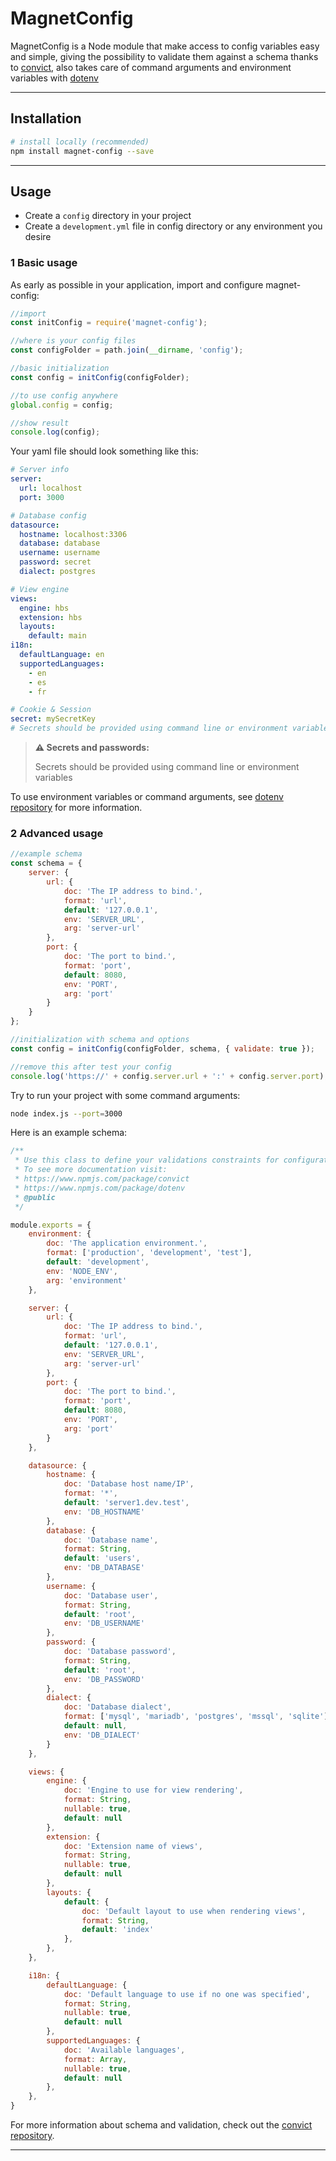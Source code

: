 # MagnetConfig

MagnetConfig is a Node module that make access to config variables easy and simple, 
giving the possibility to validate them against a schema thanks to [convict](https://github.com/mozilla/node-convict),
also takes care of command arguments and environment variables with [dotenv](https://github.com/motdotla/dotenv)

---

## Installation

```bash
# install locally (recommended)
npm install magnet-config --save
```

---

## Usage

- Create a `config` directory in your project
- Create a `development.yml` file in config directory or any environment you desire


### 1 Basic usage

As early as possible in your application, import and configure magnet-config:

```javascript
//import
const initConfig = require('magnet-config');

//where is your config files
const configFolder = path.join(__dirname, 'config');

//basic initialization
const config = initConfig(configFolder);

//to use config anywhere
global.config = config;

//show result
console.log(config);
```

Your yaml file should look something like this:
```yaml
# Server info
server:
  url: localhost
  port: 3000

# Database config
datasource:
  hostname: localhost:3306
  database: database
  username: username
  password: secret
  dialect: postgres

# View engine
views:
  engine: hbs
  extension: hbs
  layouts:
    default: main
i18n:
  defaultLanguage: en
  supportedLanguages:
    - en
    - es
    - fr

# Cookie & Session
secret: mySecretKey 
# Secrets should be provided using command line or environment variables
```

> **:warning: Secrets and passwords:**
> 
> Secrets should be provided using command line or environment variables

To use environment variables or command arguments, see [dotenv repository](https://github.com/motdotla/dotenv/blob/master/README.md#usage) for more information.


### 2 Advanced usage

```javascript
//example schema
const schema = {
    server: {
        url: {
            doc: 'The IP address to bind.',
            format: 'url',
            default: '127.0.0.1',
            env: 'SERVER_URL',
            arg: 'server-url'
        },
        port: {
            doc: 'The port to bind.',
            format: 'port',
            default: 8080,
            env: 'PORT',
            arg: 'port'
        }
    }
};

//initialization with schema and options
const config = initConfig(configFolder, schema, { validate: true });

//remove this after test your config
console.log('https://' + config.server.url + ':' + config.server.port);
```

Try to run your project with some command arguments:
```bash
node index.js --port=3000
```

Here is an example schema:
```javascript
/**
 * Use this class to define your validations constraints for configuration.
 * To see more documentation visit:
 * https://www.npmjs.com/package/convict
 * https://www.npmjs.com/package/dotenv
 * @public
 */

module.exports = {
    environment: {
        doc: 'The application environment.',
        format: ['production', 'development', 'test'],
        default: 'development',
        env: 'NODE_ENV',
        arg: 'environment'
    },

    server: {
        url: {
            doc: 'The IP address to bind.',
            format: 'url',
            default: '127.0.0.1',
            env: 'SERVER_URL',
            arg: 'server-url'
        },
        port: {
            doc: 'The port to bind.',
            format: 'port',
            default: 8080,
            env: 'PORT',
            arg: 'port'
        }
    },

    datasource: {
        hostname: {
            doc: 'Database host name/IP',
            format: '*',
            default: 'server1.dev.test',
            env: 'DB_HOSTNAME'
        },
        database: {
            doc: 'Database name',
            format: String,
            default: 'users',
            env: 'DB_DATABASE'
        },
        username: {
            doc: 'Database user',
            format: String,
            default: 'root',
            env: 'DB_USERNAME'
        },
        password: {
            doc: 'Database password',
            format: String,
            default: 'root',
            env: 'DB_PASSWORD'
        },
        dialect: {
            doc: 'Database dialect',
            format: ['mysql', 'mariadb', 'postgres', 'mssql', 'sqlite'],
            default: null,
            env: 'DB_DIALECT'
        }
    },

    views: {
        engine: {
            doc: 'Engine to use for view rendering',
            format: String,
            nullable: true,
            default: null
        },
        extension: {
            doc: 'Extension name of views',
            format: String,
            nullable: true,
            default: null
        },
        layouts: {
            default: {
                doc: 'Default layout to use when rendering views',
                format: String,
                default: 'index'
            },
        },
    },

    i18n: {
        defaultLanguage: {
            doc: 'Default language to use if no one was specified',
            format: String,
            nullable: true,
            default: null
        },
        supportedLanguages: {
            doc: 'Available languages',
            format: Array,
            nullable: true,
            default: null
        },
    },
}
```

For more information about schema and validation, check out the [convict repository](https://github.com/mozilla/node-convict/tree/master/packages/convict#usage).

---
